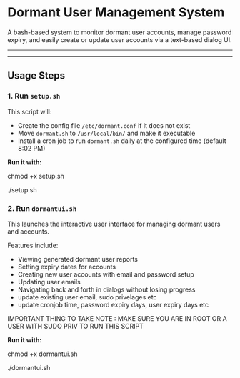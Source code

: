 # Dormant User Management System

A bash-based system to monitor dormant user accounts, manage password expiry, and easily create or update user accounts via a text-based dialog UI.

---


---

## Usage Steps

### 1. Run `setup.sh`

This script will:

- Create the config file `/etc/dormant.conf` if it does not exist  
- Move `dormant.sh` to `/usr/local/bin/` and make it executable  
- Install a cron job to run `dormant.sh` daily at the configured time (default 8:02 PM)

**Run it with:**

chmod +x setup.sh

./setup.sh


### 2. Run `dormantui.sh`

This launches the interactive user interface for managing dormant users and accounts.

Features include:

- Viewing generated dormant user reports  
- Setting expiry dates for accounts  
- Creating new user accounts with email and password setup  
- Updating user emails  
- Navigating back and forth in dialogs without losing progress
- update existing user email, sudo privelages etc
- update cronjob time, password expiry days, user expiry days etc 

IMPORTANT THING TO TAKE NOTE : MAKE SURE YOU ARE IN ROOT OR A USER WITH SUDO PRIV TO RUN THIS SCRIPT

**Run it with:**

chmod +x dormantui.sh


./dormantui.sh
